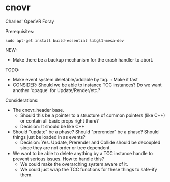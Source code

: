 # cnovr
Charles' OpenVR Foray

Prerequisites:

`
sudo apt-get install build-essential libgl1-mesa-dev
`


NEW:
 * Make there be a backup mechanism for the crash handler to abort.


TODO:
 * Make event system deletable/addable by tag. :: Make it fast
 * CONSIDER: Should we be able to instance TCC instances? Do we want another 'opaque' for Update/Render/etc.?

Considerations:
 * The cnovr_header base.
   * Should this be a pointer to a structure of common pointers (like C++) or contain all basic props right there?
   * Decision: It should be like C++
 * Should "update" be a phase?  Should "prerender" be a phase?  Should things just be loaded in as events?
   * Decision: Yes.  Update, Prerender and Collide should be decoupled since they are not order or tree dependent.
 * We want to be able to delete anything by a TCC instance handle to prevent serious issues.  How to handle this?
   * We could make the overarching system aware of it.
   * We could just wrap the TCC functions for these things to safe-ify them.


